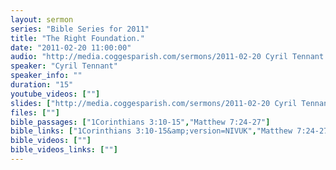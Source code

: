 ```yaml
---
layout: sermon
series: "Bible Series for 2011"
title: "The Right Foundation."
date: "2011-02-20 11:00:00"
audio: "http://media.coggesparish.com/sermons/2011-02-20 Cyril Tennant.mp3"
speaker: "Cyril Tennant"
speaker_info: ""
duration: "15"
youtube_videos: [""]
slides: ["http://media.coggesparish.com/sermons/2011-02-20 Cyril Tennant.pdf"]
files: [""]
bible_passages: ["1Corinthians 3:10-15","Matthew 7:24-27"]
bible_links: ["1Corinthians 3:10-15&amp;version=NIVUK","Matthew 7:24-27&amp;version=NIVUK"]
bible_videos: [""]
bible_videos_links: [""]
---
```

